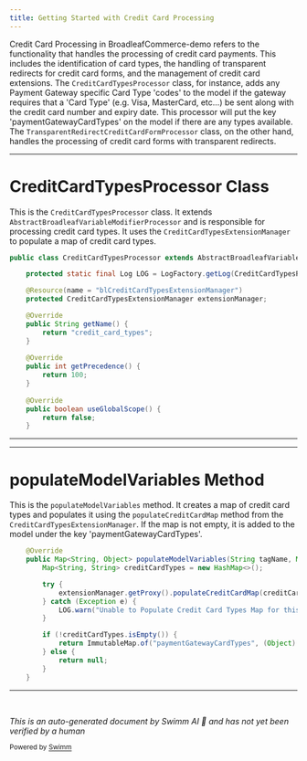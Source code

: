```yaml
---
title: Getting Started with Credit Card Processing
---
```

Credit Card Processing in BroadleafCommerce-demo refers to the functionality that handles the processing of credit card payments. This includes the identification of card types, the handling of transparent redirects for credit card forms, and the management of credit card extensions. The `CreditCardTypesProcessor` class, for instance, adds any Payment Gateway specific Card Type 'codes' to the model if the gateway requires that a 'Card Type' (e.g. Visa, MasterCard, etc...) be sent along with the credit card number and expiry date. This processor will put the key 'paymentGatewayCardTypes' on the model if there are any types available. The `TransparentRedirectCreditCardFormProcessor` class, on the other hand, handles the processing of credit card forms with transparent redirects.

<SwmSnippet path="/common/src/main/java/org/broadleafcommerce/common/web/payment/processor/CreditCardTypesProcessor.java" line="60">

---

# CreditCardTypesProcessor Class

This is the `CreditCardTypesProcessor` class. It extends `AbstractBroadleafVariableModifierProcessor` and is responsible for processing credit card types. It uses the `CreditCardTypesExtensionManager` to populate a map of credit card types.

```java
public class CreditCardTypesProcessor extends AbstractBroadleafVariableModifierProcessor {

    protected static final Log LOG = LogFactory.getLog(CreditCardTypesProcessor.class);

    @Resource(name = "blCreditCardTypesExtensionManager")
    protected CreditCardTypesExtensionManager extensionManager;

    @Override
    public String getName() {
        return "credit_card_types";
    }
    
    @Override
    public int getPrecedence() {
        return 100;
    }
    
    @Override
    public boolean useGlobalScope() {
        return false;
    }
```

---

</SwmSnippet>

<SwmSnippet path="/common/src/main/java/org/broadleafcommerce/common/web/payment/processor/CreditCardTypesProcessor.java" line="82">

---

# populateModelVariables Method

This is the `populateModelVariables` method. It creates a map of credit card types and populates it using the `populateCreditCardMap` method from the `CreditCardTypesExtensionManager`. If the map is not empty, it is added to the model under the key 'paymentGatewayCardTypes'.

```java
    @Override
    public Map<String, Object> populateModelVariables(String tagName, Map<String, String> tagAttributes, BroadleafTemplateContext context) {
        Map<String, String> creditCardTypes = new HashMap<>();

        try {
            extensionManager.getProxy().populateCreditCardMap(creditCardTypes);
        } catch (Exception e) {
            LOG.warn("Unable to Populate Credit Card Types Map for this Payment Module, or card type is not needed.");
        }

        if (!creditCardTypes.isEmpty()) {
            return ImmutableMap.of("paymentGatewayCardTypes", (Object) creditCardTypes);
        } else {
            return null;
        }
    }
```

---

</SwmSnippet>

&nbsp;

*This is an auto-generated document by Swimm AI 🌊 and has not yet been verified by a human*

<SwmMeta version="3.0.0" repo-id="Z2l0aHViJTNBJTNBQnJvYWRsZWFmQ29tbWVyY2UtZGVtbyUzQSUzQWdpbGFkbmF2b3Q=" repo-name="BroadleafCommerce-demo" doc-type="overview"><sup>Powered by [Swimm](/)</sup></SwmMeta>
